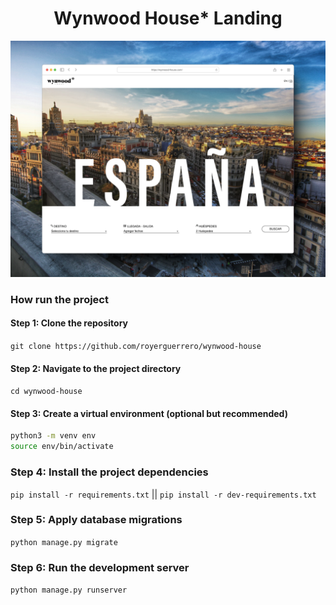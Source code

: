 <center>
<h1>Wynwood House* Landing</h1>
<img src='banner.png'/>
</center>

### How run the project
#### Step 1: Clone the repository
`git clone https://github.com/royerguerrero/wynwood-house`

#### Step 2: Navigate to the project directory
`cd wynwood-house`

#### Step 3: Create a virtual environment (optional but recommended)
```bash
python3 -m venv env
source env/bin/activate
```

### Step 4: Install the project dependencies
`pip install -r requirements.txt` || `pip install -r dev-requirements.txt`

### Step 5: Apply database migrations
`python manage.py migrate`

### Step 6: Run the development server
`python manage.py runserver`
